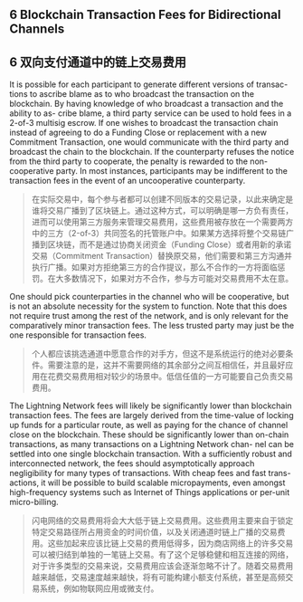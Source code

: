 ## 6 Blockchain Transaction Fees for Bidirectional Channels

## 6 双向支付通道中的链上交易费用

It is possible for each participant to generate different versions of transac- tions to ascribe blame as to who broadcast the transaction on the blockchain. By having knowledge of who broadcast a transaction and the ability to as- cribe blame, a third party service can be used to hold fees in a 2-of-3 multisig escrow. If one wishes to broadcast the transaction chain instead of agreeing to do a Funding Close or replacement with a new Commitment Transaction, one would communicate with the third party and broadcast the chain to the blockchain. If the counterparty refuses the notice from the third party to cooperate, the penalty is rewarded to the non-cooperative party. In most instances, participants may be indifferent to the transaction fees in the event of an uncooperative counterparty.

> 在实际交易中，每个参与者都可以创建不同版本的交易记录，以此来确定是谁将交易广播到了区块链上。通过这种方式，可以明确是哪一方负有责任，进而可以使用第三方服务来管理交易费用，这些费用被存放在一个需要两方中的三方（2-of-3）共同签名的托管账户中。如果某方选择将整个交易链广播到区块链，而不是通过协商关闭资金（Funding Close）或者用新的承诺交易（Commitment Transaction）替换原交易，他们需要和第三方沟通并执行广播。如果对方拒绝第三方的合作提议，那么不合作的一方将面临惩罚。在大多数情况下，如果对方不合作，参与方可能对交易费用不太在意。

One should pick counterparties in the channel who will be cooperative, but is not an absolute necessity for the system to function. Note that this does not require trust among the rest of the network, and is only relevant for the comparatively minor transaction fees. The less trusted party may just be the one responsible for transaction fees.

> 个人都应该挑选通道中愿意合作的对手方，但这不是系统运行的绝对必要条件。需要注意的是，这并不需要网络的其余部分之间互相信任，并且最好应用在花费交易费用相对较少的场景中。低信任值的一方可能要自己负责交易费用。

The Lightning Network fees will likely be significantly lower than blockchain transaction fees. The fees are largely derived from the time-value of locking up funds for a particular route, as well as paying for the chance of channel close on the blockchain. These should be significantly lower than on-chain transactions, as many transactions on a Lightning Network chan- nel can be settled into one single blockchain transaction. With a sufficiently robust and interconnected network, the fees should asymptotically approach negligibility for many types of transactions. With cheap fees and fast trans- actions, it will be possible to build scalable micropayments, even amongst high-frequency systems such as Internet of Things applications or per-unit micro-billing.

> 闪电网络的交易费用将会大大低于链上交易费用。这些费用主要来自于锁定特定交易路径所占用资金的时间价值，以及关闭通道时链上广播的交易费用。这些加起来应该比链上交易的费用低得多，因为商店网络上的许多交易可以被归结到单独的一笔链上交易。有了这个足够稳健和相互连接的网络，对于许多类型的交易来说，交易费用应该会逐渐忽略不计了。随着交易费用越来越低，交易速度越来越快，将有可能构建小额支付系统，甚至是高频交易系统，例如物联网应用或微支付。
